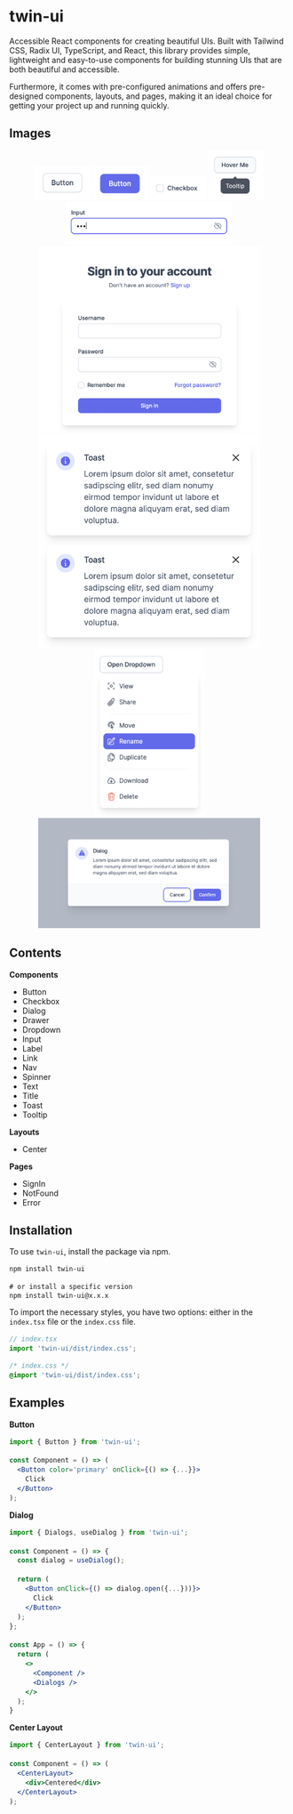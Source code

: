 # twin-ui

Accessible React components for creating beautiful UIs. Built with Tailwind CSS, Radix UI, TypeScript, and React, this library provides simple, lightweight and easy-to-use components for building stunning UIs that are both beautiful and accessible.

Furthermore, it comes with pre-configured animations and offers pre-designed components, layouts, and pages, making it an ideal choice for getting your project up and running quickly.

## Images

<p align="center">
<img width="100" alt="button-preview-1" src="docs/button-preview-1.png">
<img width="100" alt="button-preview-2" src="docs/button-preview-2.png">
<img width="100" alt="checkbox-preview-1" src="docs/checkbox-preview-1.png">
<img width="100" alt="tooltip-preview-1" src="docs/tooltip-preview-1.png">
<img width="300" alt="input-preview-1" src="docs/input-preview-1.png">
<img width="400" alt="sign-in-preview-1" src="docs/sign-in-preview-1.png">
<img width="400" alt="toasts-preview-1" src="docs/toasts-preview-1.png">
<img width="200" alt="dropdown-preview-1" src="docs/dropdown-preview-1.png">
<img width="400" alt="dialog-preview-1" src="docs/dialog-preview-1.png">
</p>

## Contents

**Components**

- Button
- Checkbox
- Dialog
- Drawer
- Dropdown
- Input
- Label
- Link
- Nav
- Spinner
- Text
- Title
- Toast
- Tooltip

**Layouts**

- Center

**Pages**

- SignIn
- NotFound
- Error

## Installation

To use `twin-ui`, install the package via npm.

```shell
npm install twin-ui

# or install a specific version
npm install twin-ui@x.x.x
```

To import the necessary styles, you have two options: either in the `index.tsx` file or the `index.css` file.

```typescript
// index.tsx
import 'twin-ui/dist/index.css';
```

```css
/* index.css */
@import 'twin-ui/dist/index.css';
```

## Examples

**Button**

```jsx
import { Button } from 'twin-ui';

const Component = () => (
  <Button color='primary' onClick={() => {...}}>
    Click
  </Button>
);
```

**Dialog**

```jsx
import { Dialogs, useDialog } from 'twin-ui';

const Component = () => {
  const dialog = useDialog();

  return (
    <Button onClick={() => dialog.open({...}))}>
      Click
    </Button>
  );
};

const App = () => {
  return (
    <>
      <Component />
      <Dialogs />
    </>
  );
}
```

**Center Layout**

```jsx
import { CenterLayout } from 'twin-ui';

const Component = () => (
  <CenterLayout>
    <div>Centered</div>
  </CenterLayout>
);
```
